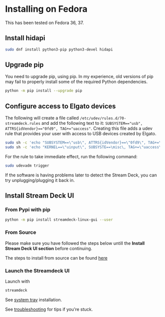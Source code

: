 # Installing on Fedora

This has been tested on Fedora 36, 37.

## Install hidapi

```bash
sudo dnf install python3-pip python3-devel hidapi
```

## Upgrade pip

You need to upgrade pip, using pip. In my experience, old versions of pip may fail to properly install some of the required Python dependencies.

```bash
python -m pip install --upgrade pip
```

## Configure access to Elgato devices

The following will create a file called `/etc/udev/rules.d/70-streamdeck.rules` and add the following text to it: `SUBSYSTEM=="usb", ATTRS{idVendor}=="0fd9", TAG+="uaccess"`. Creating this file adds a udev rule that provides your user with access to USB devices created by Elgato.

```bash
sudo sh -c 'echo "SUBSYSTEM==\"usb\", ATTRS{idVendor}==\"0fd9\", TAG+=\"uaccess\"" > /etc/udev/rules.d/70-streamdeck.rules'
sudo sh -c 'echo "KERNEL==\"uinput\", SUBSYSTE==\misc\, TAG+=\"uaccess\"" >> /etc/udev/rules.d/70-streamdeck.rules'
```

For the rule to take immediate effect, run the following command:

```bash
sudo udevadm trigger
```

If the software is having problems later to detect the Stream Deck, you can try unplugging/plugging it back in.

## Install Stream Deck UI

### From Pypi with pip

```bash
python -m pip install streamdeck-linux-gui --user
```

### From Source

Please make sure you have followed the steps below untill the **Install Stream Deck UI section** before continuing.

The steps to install from source can be found [here](source.md)

### Launch the Streamdeck UI

Launch with

```bash
streamdeck
```

See [system tray](../troubleshooting.md#no-system-tray-indicator) installation.

See [troubleshooting](../troubleshooting.md) for tips if you're stuck.
